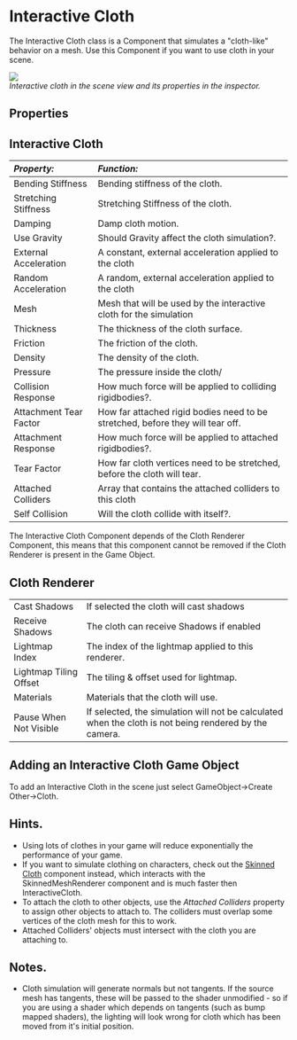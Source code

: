 Interactive Cloth
=================


The Interactive  Cloth class is a Component that simulates a "cloth-like" behavior on a mesh. Use this Component if you want to use cloth in your scene.

![](http://docwiki.hq.unity3d.com/uploads/Main/InteractiveCloth.png)  
_Interactive cloth in the scene view and its properties in the inspector._


Properties
----------

Interactive Cloth
-----------------


|**_Property:_** |**_Function:_** |
|:---|:---|
|<span class=component>Bending Stiffness</span> |Bending stiffness of the cloth.|
|<span class=component>Stretching Stiffness</span> |Stretching Stiffness of the cloth.|
|<span class=component>Damping</span> |Damp cloth motion.|
|<span class=component>Use Gravity</span> |Should Gravity affect the cloth simulation?.|
|<span class=component>External Acceleration</span> |A constant, external acceleration applied to the cloth|
|<span class=component>Random Acceleration</span> |A random, external acceleration applied to the cloth|
|<span class=component>Mesh</span> |Mesh that will be used by the interactive cloth for the simulation|
|<span class=component>Thickness</span> |The thickness of the cloth surface.|
|<span class=component>Friction</span> |The friction of the cloth.|
|<span class=component>Density</span> |The density of the cloth.|
|<span class=component>Pressure</span> |The pressure inside the cloth/|
|<span class=component>Collision Response</span> |How much force will be applied to colliding rigidbodies?.|
|<span class=component>Attachment Tear Factor</span> |How far attached rigid bodies need to be stretched, before they will tear off.|
|<span class=component>Attachment Response</span> |How much force will be applied to attached rigidbodies?.|
|<span class=component>Tear Factor</span> |How far cloth vertices need to be stretched, before the cloth will tear.|
|<span class=component>Attached Colliders</span> |Array that contains the attached colliders to this cloth|
|<span class=component>Self Collision</span> |Will the cloth collide with itself?.|

The Interactive Cloth Component depends of the Cloth Renderer Component, this means that this component cannot be removed if the Cloth Renderer is present in the Game Object.

Cloth Renderer
--------------


|    |    |
|:---|:---|
|<span class=component>Cast Shadows</span> |If selected the cloth will cast shadows|
|<span class=component>Receive Shadows</span> |The cloth can receive Shadows if enabled|
|<span class=component>Lightmap Index</span> |The index of the lightmap applied to this renderer.|
|<span class=component>Lightmap Tiling Offset</span> |The tiling & offset used for lightmap.|
|<span class=component>Materials</span> |Materials that the cloth will use.|
|<span class=component>Pause When Not Visible</span> |If selected, the simulation will not be calculated when the cloth is not being rendered by the camera.|




Adding an Interactive Cloth Game Object
---------------------------------------

To add an Interactive Cloth in the scene just select <span class=component>GameObject->Create Other->Cloth</span>.

Hints.
------

* Using lots of clothes in your game will reduce exponentially the performance of your game.
* If you want to simulate clothing on characters, check out the [Skinned Cloth](class-SkinnedCloth.html) component instead, which interacts with the SkinnedMeshRenderer component and is much faster then InteractiveCloth.
* To attach the cloth to other objects, use the _Attached Colliders_ property to assign other objects to attach to. The colliders must overlap some vertices of the cloth mesh for this to work.
* Attached Colliders' objects must intersect with the cloth you are attaching to.

Notes.
------

* Cloth simulation will generate normals but not tangents. If the source mesh has tangents, these will be passed to the shader unmodified - so if you are using a shader which depends on tangents (such as bump mapped shaders), the lighting will look wrong for cloth which has been moved from it's initial position.

